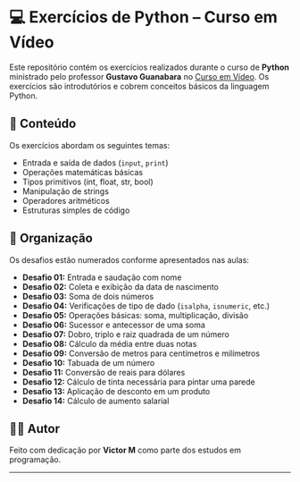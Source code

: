 # 💻 Exercícios de Python – Curso em Vídeo

Este repositório contém os exercícios realizados durante o curso de **Python** ministrado pelo professor **Gustavo Guanabara** no [Curso em Vídeo](https://www.cursoemvideo.com/). Os exercícios são introdutórios e cobrem conceitos básicos da linguagem Python.

## 🧠 Conteúdo

Os exercícios abordam os seguintes temas:

- Entrada e saída de dados (`input`, `print`)
- Operações matemáticas básicas
- Tipos primitivos (int, float, str, bool)
- Manipulação de strings
- Operadores aritméticos
- Estruturas simples de código

## 📁 Organização

Os desafios estão numerados conforme apresentados nas aulas:

- **Desafio 01:** Entrada e saudação com nome
- **Desafio 02:** Coleta e exibição da data de nascimento
- **Desafio 03:** Soma de dois números
- **Desafio 04:** Verificações de tipo de dado (`isalpha`, `isnumeric`, etc.)
- **Desafio 05:** Operações básicas: soma, multiplicação, divisão
- **Desafio 06:** Sucessor e antecessor de uma soma
- **Desafio 07:** Dobro, triplo e raiz quadrada de um número
- **Desafio 08:** Cálculo da média entre duas notas
- **Desafio 09:** Conversão de metros para centímetros e milímetros
- **Desafio 10:** Tabuada de um número
- **Desafio 11:** Conversão de reais para dólares
- **Desafio 12:** Cálculo de tinta necessária para pintar uma parede
- **Desafio 13:** Aplicação de desconto em um produto
- **Desafio 14:** Cálculo de aumento salarial

## 👨‍💻 Autor

Feito com dedicação por **Victor M** como parte dos estudos em programação.

---

